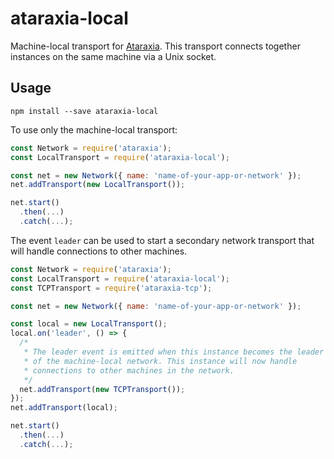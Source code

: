 # ataraxia-local

Machine-local transport for [Ataraxia](https://github.com/aholstenson/ataraxia).
This transport connects together instances on the same machine via a Unix
socket.

## Usage

```
npm install --save ataraxia-local
```

To use only the machine-local transport:

```javascript
const Network = require('ataraxia');
const LocalTransport = require('ataraxia-local');

const net = new Network({ name: 'name-of-your-app-or-network' });
net.addTransport(new LocalTransport());

net.start()
  .then(...)
  .catch(...);
```

The event `leader` can be used to start a secondary network transport that
will handle connections to other machines.

```javascript
const Network = require('ataraxia');
const LocalTransport = require('ataraxia-local');
const TCPTransport = require('ataraxia-tcp');

const net = new Network({ name: 'name-of-your-app-or-network' });

const local = new LocalTransport();
local.on('leader', () => {
  /*
   * The leader event is emitted when this instance becomes the leader
   * of the machine-local network. This instance will now handle
   * connections to other machines in the network.
   */
  net.addTransport(new TCPTransport());
});
net.addTransport(local);

net.start()
  .then(...)
  .catch(...);
```
